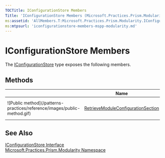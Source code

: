 ```yaml
---
TOCTitle: IConfigurationStore Members
Title: 'IConfigurationStore Members (Microsoft.Practices.Prism.Modularity)'
ms:assetid: 'AllMembers.T:Microsoft.Practices.Prism.Modularity.IConfigurationStore'
ms:mtpsurl: 'iconfigurationstore-members-mspp-modularity.md'
---
```



# IConfigurationStore Members

The [IConfigurationStore](/patterns-practices/reference/iconfigurationstore-interface-mspp-modularity) type exposes the following members.

## Methods


<table>

<thead>
<tr class="header">
<th> </th>
<th>Name</th>
<th>Description</th>
</tr>
</thead>
<tbody>
<tr class="odd">
<td>![Public method](/patterns-practices/reference/images/public-method.gif)</td>
<td><a href="/patterns-practices/reference/iconfigurationstore-retrievemoduleconfigurationsection-method-mspp-modularity">RetrieveModuleConfigurationSection</a></td>
<td><div class="summary">
Gets the module configuration data.
</div></td>
</tr>
</tbody>
</table>

## See Also

[IConfigurationStore Interface](/patterns-practices/reference/iconfigurationstore-interface-mspp-modularity)<br/>
[Microsoft.Practices.Prism.Modularity Namespace](/patterns-practices/reference/mspp-modularity-namespace)<br/>